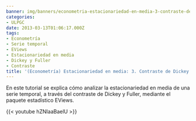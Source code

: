 ```yaml
---
banner: img/banners/econometria-estacionariedad-en-media-3-contraste-de-dickey-y-fuller.jpg
categories:
- ULPGC
date: 2013-03-13T01:06:17.000Z
tags:
- Econometría
- Serie temporal
- EViews
- Estacionariedad en media
- Dickey y Fuller
- Contraste
title: '(Econometría) Estacionariedad en media: 3. Contraste de Dickey y Fuller'
---
```


En este tutorial se explica cómo analizar la estacionariedad en media de una serie temporal, a través del contraste de Dickey y Fuller, mediante el paquete estadístico EViews.

{{< youtube hZNIaaBaelU >}}
